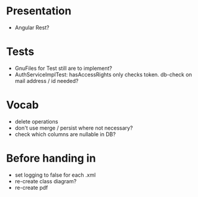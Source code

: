 # Presentation

- Angular Rest?

# Tests

- GnuFiles for Test still are to implement?
- AuthServiceImplTest: hasAccessRights only checks token. db-check on mail address / id needed?

# Vocab

- delete operations
- don't use merge / persist where not necessary?
- check which columns are nullable in DB?

# Before handing in
- set logging to false for each .xml
- re-create class diagram?
- re-create pdf
